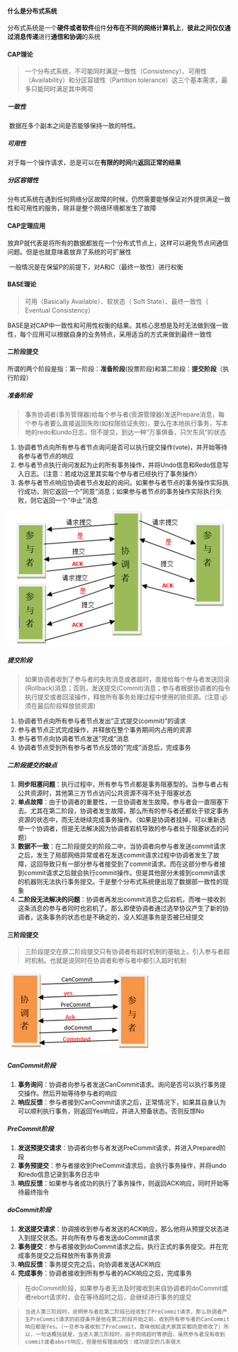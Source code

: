 #### 什么是分布式系统

​	分布式系统是一个**硬件或者软件**组件**分布在不同的网络计算机上**，**彼此之间仅仅通过消息传递**进行**通信和协调**的系统

#### CAP理论

> 一个分布式系统，不可能同时满足一致性（Consistency）、可用性（Availability）和分区容错性（Partition tolerance）这三个基本需求，最多只能同时满足其中两项

##### 一致性

​	数据在多个副本之间是否能够保持一致的特性。

##### 可用性

​	对于每一个操作请求，总是可以在**有限的时间**内**返回正常的结果**

##### 分区容错性

​	分布式系统在遇到任何网络分区故障的时候，仍然需要能够保证对外提供满足一致性和可用性的服务，除非是整个网络环境都发生了故障

#### CAP定理应用

​	放弃P就代表是将所有的数据都放在一个分布式节点上，这样可以避免节点间通信问题。但是也就意味着放弃了系统的可扩展性

​	一般情况是在保留P的前提下，对A和C（最终一致性）进行权衡

#### BASE理论

> 可用（Basically Available）、软状态（ Soft State）、最终一致性（ Eventual Consistency）

​	BASE是对CAP中一致性和可用性权衡的结果。其核心思想是及时无法做到强一致性，每个应用可以根据自身的业务特点，采用适当的方式来做到最终一致性

#### 二阶段提交

​	所谓的两个阶段是指：第一阶段：**准备阶段**(投票阶段)和第二阶段：**提交阶段**（执行阶段）

##### 准备阶段

> 事务协调者(事务管理器)给每个参与者(资源管理器)发送Prepare消息，每个参与者要么直接返回失败(如权限验证失败)，要么在本地执行事务，写本地的redo和undo日志，但不提交，到达一种“万事俱备，只欠东风”的状态

1. 协调者节点向所有参与者节点询问是否可以执行提交操作(vote)，并开始等待各参与者节点的响应
2. 参与者节点执行询问发起为止的所有事务操作，并将Undo信息和Redo信息写入日志。（注意：若成功这里其实每个参与者已经执行了事务操作）
3. 各参与者节点响应协调者节点发起的询问。如果参与者节点的事务操作实际执行成功，则它返回一个”同意”消息；如果参与者节点的事务操作实际执行失败，则它返回一个”中止”消息

![success](../images/999999/success_erjieduan.png)

##### 提交阶段

> 如果协调者收到了参与者的失败消息或者超时，直接给每个参与者发送回滚(Rollback)消息；否则，发送提交(Commit)消息；参与者根据协调者的指令执行提交或者回滚操作，释放所有事务处理过程中使用的锁资源。(注意:必须在最后阶段释放锁资源)

1. 协调者节点向所有参与者节点发出”正式提交(commit)”的请求
2. 参与者节点正式完成操作，并释放在整个事务期间内占用的资源
3. 参与者节点向协调者节点发送”完成”消息
4. 协调者节点受到所有参与者节点反馈的”完成”消息后，完成事务

##### 二阶段提交的缺点

1. **同步阻塞问题**：执行过程中，所有参与节点都是事务阻塞型的。当参与者占有公共资源时，其他第三方节点访问公共资源不得不处于阻塞状态
2. **单点故障**：由于协调者的重要性，一旦协调者发生故障。参与者会一直阻塞下去。尤其在第二阶段，协调者发生故障，那么所有的参与者还都处于锁定事务资源的状态中，而无法继续完成事务操作。（如果是协调者挂掉，可以重新选举一个协调者，但是无法解决因为协调者宕机导致的参与者处于阻塞状态的问题）
3. **数据不一致**：在二阶段提交的阶段二中，当协调者向参与者发送commit请求之后，发生了局部网络异常或者在发送commit请求过程中协调者发生了故障，这回导致只有一部分参与者接受到了commit请求。而在这部分参与者接到commit请求之后就会执行commit操作。但是其他部分未接到commit请求的机器则无法执行事务提交。于是整个分布式系统便出现了数据部一致性的现象
4. **二阶段无法解决的问题**：协调者再发出commit消息之后宕机，而唯一接收到这条消息的参与者同时也宕机了。那么即使协调者通过选举协议产生了新的协调者，这条事务的状态也是不确定的，没人知道事务是否被已经提交

#### 三阶段提交

> 三阶段提交在原二阶段提交只有协调者有超时机制的基础上，引入参与者超时机制。也就是说同时在协调者和参与者中都引入超时机制

![3](../images/999999/3jieduantijiao.png)

##### CanCommit阶段

1. **事务询问**：协调者向参与者发送CanCommit请求。询问是否可以执行事务提交操作。然后开始等待参与者的响应
2. **响应反馈**：参与者接到CanCommit请求之后，正常情况下，如果其自身认为可以顺利执行事务，则返回Yes响应，并进入预备状态。否则反馈No

##### PreCommit阶段

1. **发送预提交请求**：协调者向参与者发送PreCommit请求，并进入Prepared阶段
2. **事务预提交**：参与者接收到PreCommit请求后，会执行事务操作，并将undo和redo信息记录到事务日志中
3. **响应反馈**：如果参与者成功的执行了事务操作，则返回ACK响应，同时开始等待最终指令

##### doCommit阶段

1. **发送提交请求**：协调接收到参与者发送的ACK响应，那么他将从预提交状态进入到提交状态。并向所有参与者发送doCommit请求
2. **事务提交**：参与者接收到doCommit请求之后，执行正式的事务提交。并在完成事务提交之后释放所有事务资源
3. **响应反馈**：事务提交完之后，向协调者发送ACK响应
4. **完成事务**：协调者接收到所有参与者的ACK响应之后，完成事务

> 在doCommit阶段，如果参与者无法及时接收到来自协调者的doCommit或者rebort请求时，会在等待超时之后，会继续进行事务的提交

> ```
> 当进入第三阶段时，说明参与者在第二阶段已经收到了PreCommit请求，那么协调者产生PreCommit请求的前提条件是他在第二阶段开始之前，收到所有参与者的CanCommit响应都是Yes。（一旦参与者收到了PreCommit，意味他知道大家其实都同意修改了）所以，一句话概括就是，当进入第三阶段时，由于网络超时等原因，虽然参与者没有收到commit或者abort响应，但是他有理由相信：成功提交的几率很大
> ```


